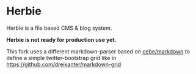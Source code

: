 Herbie
======

Herbie is a file based CMS &amp; blog system.

**Herbie is not ready for production use yet.**

This fork uses a different markdown-parser based on [cebe/markdown](https://github.com/Netzweberei/markdown) to define a simple twitter-bootstrap grid like in https://github.com/dreikanter/markdown-grid
